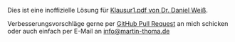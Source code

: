 Dies ist eine inoffizielle Lösung für [Klausur1.pdf von Dr. Daniel Weiß](http://www.math.kit.edu/ianm3/lehre/numainfing2013s/seite/uebnuminfing).

Verbesserungsvorschläge gerne per [GitHub Pull Request](https://help.github.com/articles/using-pull-requests)
an mich schicken oder auch einfach per E-Mail an info@martin-thoma.de
